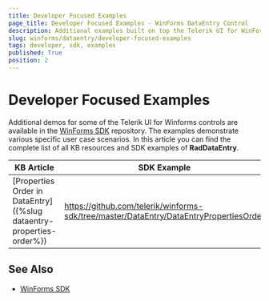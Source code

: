 ```yaml
---
title: Developer Focused Examples
page_title: Developer Focused Examples - WinForms DataEntry Control
description: Additional examples built on top the Telerik UI for WinForms RadDataEntry control.
slug: winforms/dataentry/developer-focused-examples
tags: developer, sdk, examples
published: True
position: 2
---
```


# Developer Focused Examples

Additional demos for some of the Telerik UI for Winforms controls are available in the [WinForms SDK](https://github.com/telerik/winforms-sdk) repository. The examples demonstrate various specific user case scenarios. In this article you can find the complete list of all KB resources and SDK examples of **RadDataEntry**.

|KB Article|SDK Example|
|------|------|
|[Properties Order in DataEntry]({%slug dataentry-properties-order%})|https://github.com/telerik/winforms-sdk/tree/master/DataEntry/DataEntryPropertiesOrder|

## See Also

* [WinForms SDK](https://github.com/telerik/winforms-sdk)